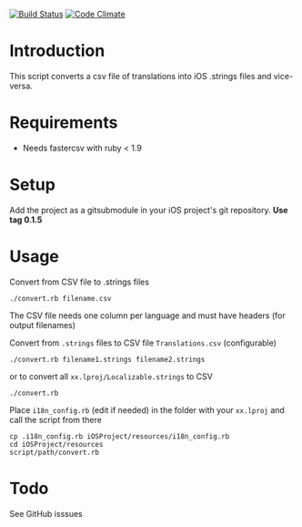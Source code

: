 [![Build Status](https://secure.travis-ci.org/netbe/CSV-to-iOS-Localizable.strings-converter.png?branch=master)](http://travis-ci.org/netbe/CSV-to-iOS-Localizable.strings-converter)
[![Code Climate](https://codeclimate.com/badge.png)](https://codeclimate.com/github/netbe/CSV-to-iOS-Localizable.strings-converter)
# Introduction
This script converts a csv file of translations into iOS .strings files and vice-versa.

# Requirements
* Needs fastercsv with ruby < 1.9

# Setup

Add the project as a gitsubmodule in your iOS project's git repository. **Use tag 0.1.5**

# Usage
Convert from CSV file to .strings files

    ./convert.rb filename.csv

The CSV file needs one column per language and must have headers (for output filenames)

Convert from ``.strings`` files to CSV file ``Translations.csv`` (configurable)

    ./convert.rb filename1.strings filename2.strings

or to convert all ``xx.lproj/Localizable.strings`` to CSV

    ./convert.rb


Place ``i18n_config.rb`` (edit if needed) in the folder with your ``xx.lproj`` and call the script from there

    cp .i18n_config.rb iOSProject/resources/i18n_config.rb
    cd iOSProject/resources
    script/path/convert.rb


# Todo

See GitHub isssues
